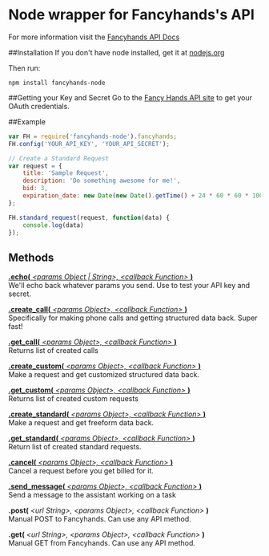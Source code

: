 Node wrapper for Fancyhands's API
=====================

For more information visit the [Fancyhands API Docs](https://github.com/fancyhands/api)


##Installation
If you don't have node installed, get it at [nodejs.org](http://nodejs.org/download/) 

Then run:
```
npm install fancyhands-node
```

##Getting your Key and Secret
Go to the [Fancy Hands API site](www.fancyhands.com/api) to get your OAuth credentials.

##Example
```javascript
var FH = require('fancyhands-node').fancyhands;
FH.config('YOUR_API_KEY', 'YOUR_API_SECRET');

// Create a Standard Request
var request = {
    title: 'Sample Request',
    description: 'Do something awesome for me!',
    bid: 3,
    expiration_date: new Date(new Date().getTime() + 24 * 60 * 60 * 1000).toISOString(); // tomorrow
};

FH.standard_request(request, function(data) {
    console.log(data)
});

```

## Methods
[**.echo(** *\<params Object | String\>, \<callback Function\>* **)**](https://github.com/fancyhands/api/wiki/fancyhands.echo.Echo)  
We'll echo back whatever params you send. Use to test your API key and secret.

[**.create_call(** *\<params Object\>, \<callback Function\>* **)**](https://github.com/fancyhands/api/wiki/fancyhands.call.Call)  
Specifically for making phone calls and getting structured data back. Super fast!

[**.get_call(** *\<params Object\>, \<callback Function\>* **)**](https://github.com/fancyhands/api/wiki/fancyhands.call.Call)  
Returns list of created calls

[**.create_custom(** *\<params Object\>, \<callback Function\>* **)**](https://github.com/fancyhands/api/wiki/fancyhands.request.Custom)  
Make a request and get customized structured data back.

[**.get_custom(** *\<params Object\>, \<callback Function\>* **)**](https://github.com/fancyhands/api/wiki/fancyhands.request.Custom)  
Returns list of created custom requests

[**.create_standard(** *\<params Object\>, \<callback Function\>* **)**](https://github.com/fancyhands/api/wiki/fancyhands.request.Standard)  
Make a request and get freeform data back.

[**.get_standard(** *\<params Object\>, \<callback Function\>* **)**](https://github.com/fancyhands/api/wiki/fancyhands.request.Standard)  
Return list of created standard requests.

[**.cancel(** *\<params Object\>, \<callback Function\>* **)**](https://github.com/fancyhands/api/wiki/fancyhands.request.Cancel)  
Cancel a request before you get billed for it.

[**.send_message(** *\<params Object\>, \<callback Function\>* **)**](https://github.com/fancyhands/api/wiki/fancyhands.request.Messages)  
Send a message to the assistant working on a task

**.post(** *\<url String\>, \<params Object\>, \<callback Function\>* **)**  
Manual POST to Fancyhands. Can use any API method.

**.get(** *\<url String\>, \<params Object\>, \<callback Function\>* **)**  
Manual GET from Fancyhands. Can use any API method.

 
